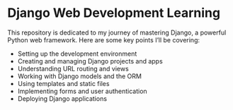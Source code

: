 # Django Web Development Learning

This repository is dedicated to my journey of mastering Django, a powerful Python web framework. Here are some key points I’ll be covering:

- Setting up the development environment
- Creating and managing Django projects and apps
- Understanding URL routing and views
- Working with Django models and the ORM
- Using templates and static files
- Implementing forms and user authentication
- Deploying Django applications
